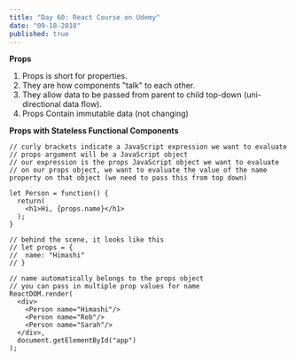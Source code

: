```yaml
---
title: "Day 60: React Course on Udemy"
date: "09-18-2018"
published: true
---
```

**Props**  
1. Props is short for properties.
2. They are how components "talk" to each other.
3. They allow data to be passed from parent to child top-down (uni-directional data flow).
4. Props Contain immutable data (not changing)

**Props with Stateless Functional Components**

```
// curly brackets indicate a JavaScript expression we want to evaluate
// props argument will be a JavaScript object
// our expression is the props JavaScript object we want to evaluate
// on our props object, we want to evaluate the value of the name property on that object (we need to pass this from top down)

let Person = function() {
  return(
    <h1>Hi, {props.name}</h1>
  );
}

// behind the scene, it looks like this
// let props = {
//  name: "Himashi"
// }

// name automatically belongs to the props object
// you can pass in multiple prop values for name
ReactDOM.render(
  <div>
    <Person name="Himashi"/>
    <Person name="Rob"/>
    <Person name="Sarah"/>
  </div>,
  document.getElementById("app")
);
```

